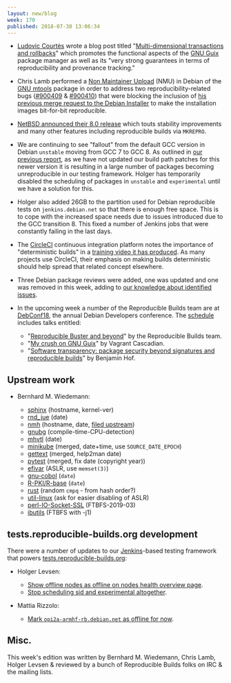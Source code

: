 ```yaml
---
layout: new/blog
week: 170
published: 2018-07-30 13:06:34
---
```


* [Ludovic Courtès](http://web.fdn.fr/~lcourtes/) wrote a blog post titled "[Multi-dimensional transactions and rollbacks](https://www.gnu.org/software/guix/blog/2018/multi-dimensional-transactions-and-rollbacks-oh-my/)" which promotes the functional aspects of the [GNU Guix](https://www.gnu.org/software/guix/) package manager as well as its "very strong guarantees in terms of reproducibility and provenance tracking."

* Chris Lamb performed a [Non Maintainer Upload](https://wiki.debian.org/NonMaintainerUpload) (NMU) in Debian of the [GNU mtools](https://www.gnu.org/software/mtools/) package in order to address two reproducibility-related bugs ([#900409](https://bugs.debian.org/900409) & [#900410](https://bugs.debian.org/900410)) that were blocking the inclusion of [his previous merge request to the Debian Installer](https://salsa.debian.org/installer-team/debian-installer/merge_requests/3) to make the installation images bit-for-bit reproducible.

* [NetBSD announced their 8.0 release](http://www.netbsd.org/releases/formal-8/NetBSD-8.0.html) which touts stability improvements and many other features including reproducible builds via `MKREPRO`.

* We are continuing to see "fallout" from the default GCC version in Debian `unstable` moving from GCC 7 to GCC 8. As outlined in [our previous report](https://reproducible-builds.org/blog/posts/169), as we have not updated our build path patches for this newer version it is resulting in a large number of packages becoming unreproducible in our testing framework. Holger has temporarily disabled the scheduling of packages in `unstable` and `experimental` until we have a solution for this.

* Holger also added 26GB to the partition used for Debian reproducible tests on `jenkins.debian.net` so that there is enough free space. This is to cope with the increased space needs due to issues introduced due to the GCC transition 8. This fixed a number of Jenkins jobs that were constantly failing in the last days.

* The [CircleCI](https://circleci.com/) continuous integration platform notes the importance of "deterministic builds" in a [training video it has produced](https://www.youtube.com/watch?v=xOSHKNUIkjY). As many projects use CircleCI, their emphasis on making builds deterministic should help spread that related concept elsewhere.

* Three Debian package reviews were added, one was updated and one was removed in this week, adding to [our knowledge about identified issues](https://tests.reproducible-builds.org/debian/index_issues.html).

* In the upcoming week a number of the Reproducible Builds team are at [DebConf18](https://debconf18.debconf.org/), the annual Debian Developers conference. The [schedule](https://debconf18.debconf.org/schedule/) includes talks entitled:

  * "[Reproducible Buster and beyond](https://debconf18.debconf.org/talks/80-reproducible-buster-and-beyond/)" by the Reproducible Builds team.
  * "[My crush on GNU Guix](https://debconf18.debconf.org/talks/99-my-crush-on-gnu-guix/)" by Vagrant Cascadian.
  * "[Software transparency: package security beyond signatures and reproducible builds](https://debconf18.debconf.org/talks/104-software-transparency-package-security-beyond-signatures-and-reproducible-builds/)" by Benjamin Hof.


Upstream work
-------------

* Bernhard M. Wiedemann:

    * [sphinx](https://build.opensuse.org/request/show/624654) (hostname, kernel-ver)
    * [rnd\_jue](https://build.opensuse.org/request/show/624665) (date)
    * [nmh](https://build.opensuse.org/request/show/624777) (hostname, date, [filed upstream](https://savannah.nongnu.org/support/index.php?109535))
    * [gnubg](https://build.opensuse.org/request/show/625008) (compile-time-CPU-detection)
    * [mhvtl](https://github.com/markh794/mhvtl/pull/26) (date)
    * [minikube](https://github.com/kubernetes/minikube/pull/3009) (merged, date+time, use `SOURCE_DATE_EPOCH`)
    * [gettext](https://savannah.gnu.org/bugs/index.php?54367) (merged, help2man date)
    * [pytest](https://github.com/pytest-dev/pytest/pull/3710) (merged, fix date (copyright year))
    * [efivar](https://github.com/rhboot/efivar/pull/115) (ASLR, use `memset(3)`)
    * [gnu-cobol](https://savannah.gnu.org/bugs/index.php?54361) (`date`)
    * [R-PKI/R-base](https://bugzilla.opensuse.org/show_bug.cgi?id=1102299) (`date`)
    * [rust](https://github.com/rust-lang/rust/issues/50556) (random `cmpq` - from hash order?)
    * [util-linux](https://github.com/karelzak/util-linux/issues/668) (ask for easier disabling of ASLR)
    * [perl-IO-Socket-SSL](https://bugzilla.opensuse.org/show_bug.cgi?id=1102852) (FTBFS-2019-03)
    * [ibutils](https://bugzilla.opensuse.org/show_bug.cgi?id=1102911) (FTBFS with -j1)


tests.reproducible-builds.org development
-----------------------------------------

There were a number of updates to our [Jenkins](https://jenkins.io/)-based testing framework that powers [tests.reproducible-builds.org](https://tests.reproducible-builds.org/):

* Holger Levsen:
    * [Show offline nodes as offline on nodes health overview page](https://salsa.debian.org/qa/jenkins.debian.net/commit/a22841d0).
    * [Stop scheduling sid and experimental altogether](https://salsa.debian.org/qa/jenkins.debian.net/commit/1e91c278).

* Mattia Rizzolo:
    * [Mark `opi2a-armhf-rb.debian.net` as offline for now](https://salsa.debian.org/qa/jenkins.debian.net/commit/d393b107).


Misc.
-----

This week's edition was written by Bernhard M. Wiedemann, Chris Lamb, Holger Levsen & reviewed by a bunch of Reproducible Builds folks on IRC & the mailing lists.
